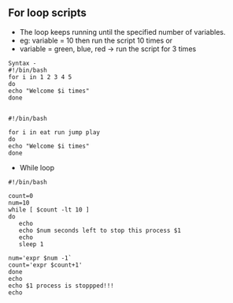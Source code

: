 ## For loop scripts
* The loop keeps running until the specified number of variables.
* eg: variable = 10 then run the script 10 times or
* variable = green, blue, red -> run the script for 3 times
```
Syntax -
#!/bin/bash
for i in 1 2 3 4 5
do
echo "Welcome $i times"
done


#!/bin/bash

for i in eat run jump play
do
echo "Welcome $i times"
done
```

* While loop
```
#!/bin/bash

count=0
num=10
while [ $count -lt 10 ]
do
   echo
   echo $num seconds left to stop this process $1
   echo
   sleep 1

num='expr $num -1`
count='expr $count+1'
done
echo
echo $1 process is stoppped!!!
echo
```
